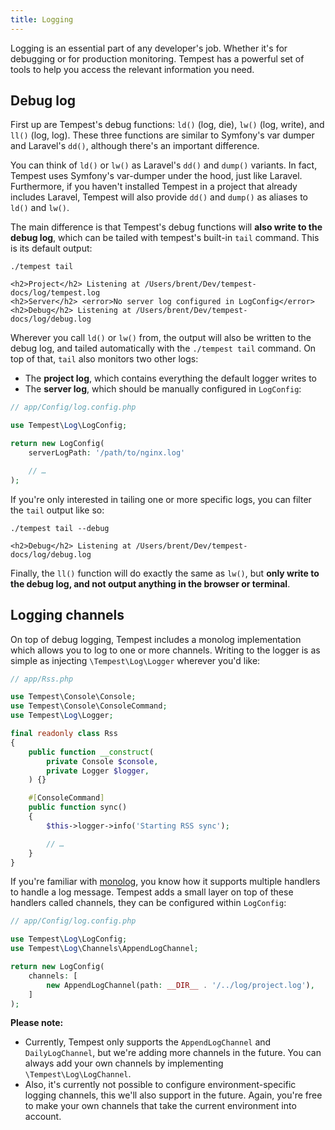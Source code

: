 ```yaml
---
title: Logging
---
```


Logging is an essential part of any developer's job. Whether it's for debugging or for production monitoring. Tempest has a powerful set of tools to help you access the relevant information you need.

## Debug log

First up are Tempest's debug functions: `ld()` (log, die), `lw()` (log, write), and `ll()` (log, log). These three functions are similar to Symfony's var dumper and Laravel's `dd()`, although there's an important difference.

You can think of `ld()` or `lw()` as Laravel's `dd()` and `dump()` variants. In fact, Tempest uses Symfony's var-dumper under the hood, just like Laravel. Furthermore, if you haven't installed Tempest in a project that already includes Laravel, Tempest will also provide `dd()` and `dump()` as aliases to `ld()` and `lw()`.

The main difference is that Tempest's debug functions will **also write to the debug log**, which can be tailed with tempest's built-in `tail` command. This is its default output:

```console
./tempest tail

<h2>Project</h2> Listening at /Users/brent/Dev/tempest-docs/log/tempest.log
<h2>Server</h2> <error>No server log configured in LogConfig</error>
<h2>Debug</h2> Listening at /Users/brent/Dev/tempest-docs/log/debug.log
```

Wherever you call `ld()` or `lw()` from, the output will also be written to the debug log, and tailed automatically with the `./tempest tail` command. On top of that, `tail` also monitors two other logs:

- The **project log**, which contains everything the default logger writes to
- The **server log**, which should be manually configured in `LogConfig`:

```php
// app/Config/log.config.php

use Tempest\Log\LogConfig;

return new LogConfig(
    serverLogPath: '/path/to/nginx.log'

    // …
);
```

If you're only interested in tailing one or more specific logs, you can filter the `tail` output like so:

```console
./tempest tail --debug

<h2>Debug</h2> Listening at /Users/brent/Dev/tempest-docs/log/debug.log
```

Finally, the `ll()` function will do exactly the same as `lw()`, but **only write to the debug log, and not output anything in the browser or terminal**.

## Logging channels

On top of debug logging, Tempest includes a monolog implementation which allows you to log to one or more channels. Writing to the logger is as simple as injecting `\Tempest\Log\Logger` wherever you'd like:

```php
// app/Rss.php

use Tempest\Console\Console;
use Tempest\Console\ConsoleCommand;
use Tempest\Log\Logger;

final readonly class Rss
{
    public function __construct(
        private Console $console,
        private Logger $logger,
    ) {}

    #[ConsoleCommand]
    public function sync()
    {
        $this->logger->info('Starting RSS sync');

        // …
    }
}
```

If you're familiar with [monolog](https://seldaek.github.io/monolog/), you know how it supports multiple handlers to handle a log message. Tempest adds a small layer on top of these handlers called channels, they  can be configured within `LogConfig`:

```php
// app/Config/log.config.php

use Tempest\Log\LogConfig;
use Tempest\Log\Channels\AppendLogChannel;

return new LogConfig(
    channels: [
        new AppendLogChannel(path: __DIR__ . '/../log/project.log'),
    ]
);
```

**Please note:**

- Currently, Tempest only supports the `AppendLogChannel` and `DailyLogChannel`, but we're adding more channels in the future. You can always add your own channels by implementing `\Tempest\Log\LogChannel`.
- Also, it's currently not possible to configure environment-specific logging channels, this we'll also support in the future. Again, you're free to make your own channels that take the current environment into account.
